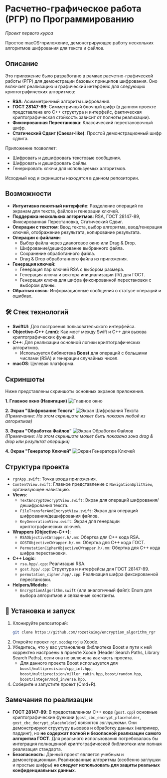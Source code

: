 # Расчетно-графическое работа (РГР) по Программированию
_Проект первого курса_

Простое macOS-приложение, демонстрирующее работу нескольких алгоритмов шифрования для текста и файлов.


##  Описание

Это приложение было разработано в рамках расчетно-графической работы (РГР) для демонстрации базовых принципов шифрования. Оно включает реализацию и графический интерфейс для следующих криптографических алгоритмов:

* **RSA**: Асимметричный алгоритм шифрования.
* **ГОСТ 28147-89**: Симметричный блочный шифр (в данном проекте представлена его C++ структура и интерфейс, фактическая криптографическая стойкость зависит от полноты реализации).
* **Фиксированная Перестановка**: Классический перестановочный шифр.
* **Статический Сдвиг (Caesar-like)**: Простой демонстрационный шифр сдвига.

Приложение позволяет:
* Шифровать и дешифровать текстовые сообщения.
* Шифровать и дешифровать файлы.
* Генерировать ключи для используемых алгоритмов.

Исходный код и скриншоты находятся в данном репозитории.

## Возможности

* **Интуитивно понятный интерфейс**: Разделение операций по экранам для текста, файлов и генерации ключей.
* **Поддержка нескольких алгоритмов**: RSA, ГОСТ 28147-89, Фиксированная Перестановка, Статический Сдвиг.
* **Операции с текстом**: Ввод текста, выбор алгоритма, ввод/генерация ключей, отображение результата, копирование результата.
* **Операции с файлами**:
    * Выбор файла через диалоговое окно или Drag & Drop.
    * Шифрование/дешифрование выбранного файла.
    * Сохранение обработанного файла.
    * Drag & Drop обработанного файла из приложения.
* **Генерация ключей**:
    * Генерация пар ключей RSA с выбором размера.
    * Генерация ключа и вектора инициализации (IV) для ГОСТ.
    * Генерация ключа для шифра фиксированной перестановки с выбором длины.
* **Обратная связь**: Информационные сообщения о статусе операций и ошибках.

## 🛠️ Стек технологий

* **SwiftUI**: Для построения пользовательского интерфейса.
* **Objective-C++ (.mm)**: Как мост между Swift и C++ для вызова криптографических функций.
* **C++**: Для реализации основной логики криптографических алгоритмов.
    * Используется библиотека **Boost** для операций с большими числами (RSA) и генерации случайных чисел.
* **macOS**: Целевая платформа.

##  Скриншоты

Ниже представлены скриншоты основных экранов приложения.

**1. Главное окно (Навигация)**
![Главное окно](./files/one.png)

**2. Экран "Шифрование Текста"**
![Экран Шифрования Текста](./files/two.png)
*(Примечание: На этом скриншоте может быть показан любой из алгоритмов)*

**3. Экран "Обработка Файлов"**
![Экран Обработки Файлов](./files/three.png)
*(Примечание: На этом скриншоте может быть показана зона drag & drop или результат операции)*

**4. Экран "Генератор Ключей"**
![Экран Генератора Ключей](./files/four.png)

##  Структура проекта

* `rgrApp.swift`: Точка входа приложения.
* `ContentView.swift`: Главное представление с `NavigationSplitView`, организующее навигацию.
* **Views**:
    * `TextEncryptDecryptView.swift`: Экран для операций шифрования/дешифрования текста.
    * `FileTransferAndEncryptView.swift`: Экран для операций шифрования/дешифрования файлов.
    * `KeyGenerationView.swift`: Экран для генерации криптографических ключей.
* **Wrappers (Objective-C++)**:
    * `RSAObjectiveCWrapper.h/.mm`: Обертка для C++ кода RSA.
    * `GOSTObjectiveCWrapper.h/.mm`: Обертка для C++ кода ГОСТ.
    * `PermutationCipherObjectiveCWrapper.h/.mm`: Обертка для C++ кода шифра перестановки.
* **C++ Logic**:
    * `rsa.hpp/.cpp`: Реализация RSA.
    * `gost.hpp/.cpp`: Структура и интерфейсы для ГОСТ 28147-89.
    * `permutation_cipher.hpp/.cpp`: Реализация шифра фиксированной перестановки.
* **Helpers/Models**:
    * `EncryptionAlgorithm.swift` (или аналогичный файл): Enum для выбора алгоритмов и связанные константы.

## 🚀 Установка и запуск

1.  Клонируйте репозиторий:
    ```bash
    git clone https://github.com/rozetkaimg/encryption_algorithm_rgr
    ```
2.  Откройте проект `rgr.xcodeproj` в Xcode.
3.  Убедитесь, что у вас установлена библиотека Boost и пути к ней корректно настроены в проекте Xcode (Header Search Paths, Library Search Paths), если она не включена как часть проекта.
    * Для данного проекта Boost используется для `boost/multiprecision/cpp_int.hpp`, `boost/multiprecision/miller_rabin.hpp`, `boost/random.hpp`, `boost/integer/mod_inverse.hpp`.
4.  Соберите и запустите проект (Cmd+R).

## Замечания по реализации

* **ГОСТ 28147-89**: В предоставленном C++ коде (`gost.cpp`) основные криптографические функции (`gost_cbc_encrypt_placeholder`, `gost_cbc_decrypt_placeholder`) являются *заглушками*. Они демонстрируют структуру вызовов и обработку данных (например, паддинг), но **не содержат полной и безопасной реализации самого алгоритма ГОСТ**. Для реального использования потребовалась бы интеграция полноценной криптографической библиотеки или полная реализация стандарта.
* **Безопасность**: Данный проект является учебным и демонстрационным. Реализованные алгоритмы (особенно заглушки и простые шифры) **не следует использовать для защиты реальных конфиденциальных данных**.
